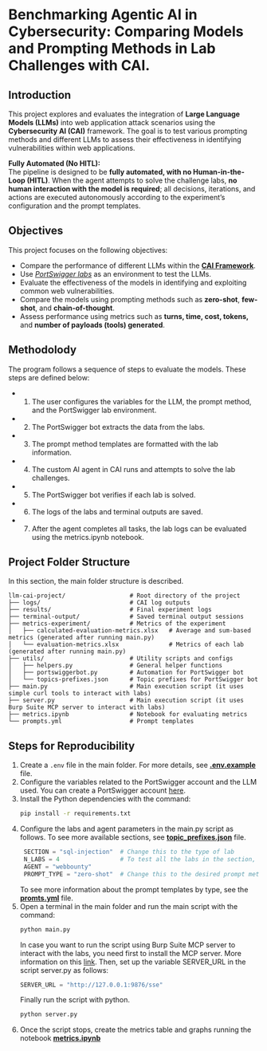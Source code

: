 # Benchmarking Agentic AI in Cybersecurity: Comparing Models and Prompting Methods in Lab Challenges with CAI.

## Introduction

This project explores and evaluates the integration of **Large Language Models (LLMs)** into web application attack scenarios using the **Cybersecurity AI (CAI)** framework. The goal is to test various prompting methods and different LLMs to assess their effectiveness in identifying vulnerabilities within web applications.

**Fully Automated (No HITL):**  
The pipeline is designed to be **fully automated, with no Human-in-the-Loop (HITL)**. When the agent attempts to solve the challenge labs, **no human interaction with the model is required**; all decisions, iterations, and actions are executed autonomously according to the experiment’s configuration and the prompt templates.


## Objectives

This project focuses on the following objectives:

- Compare the performance of different LLMs within the [**CAI Framework**](https://aliasrobotics.github.io/cai/).
- Use [*PortSwigger labs*](https://portswigger.net/web-security) as an environment to test the LLMs.
- Evaluate the effectiveness of the models in identifying and exploiting common web vulnerabilities.
- Compare the models using prompting methods such as **zero-shot**, **few-shot**, and **chain-of-thought**.
- Assess performance using metrics such as **turns, time, cost, tokens,** and **number of payloads (tools) generated**.

## Methodolody
The program follows a sequence of steps to evaluate the models. These steps are defined below:

- 1. The user configures the variables for the LLM, the prompt method, and the PortSwigger lab environment.
- 2. The PortSwigger bot extracts the data from the labs.
- 3. The prompt method templates are formatted with the lab information.
- 4. The custom AI agent in CAI runs and attempts to solve the lab challenges.
- 5. The PortSwigger bot verifies if each lab is solved.
- 6. The logs of the labs and terminal outputs are saved.
- 7. After the agent completes all tasks, the lab logs can be evaluated using the metrics.ipynb notebook.


## Project Folder Structure
In this section, the main folder structure is described.
```plaintext
llm-cai-project/                  # Root directory of the project
├── logs/                         # CAI log outputs
├── results/                      # Final experiment logs
├── terminal-output/              # Saved terminal output sessions
├── metrics-experiment/           # Metrics of the experiment
│   ├── calculated-evaluation-metrics.xlsx   # Average and sum-based metrics (generated after running main.py)
│   └── evaluation-metrics.xlsx              # Metrics of each lab (generated after running main.py)
├── utils/                        # Utility scripts and configs
│   ├── helpers.py                # General helper functions
│   ├── portswiggerbot.py         # Automation for PortSwigger bot
│   └── topics-prefixes.json      # Topic prefixes for PortSwigger bot
├── main.py                       # Main execution script (it uses simple curl tools to interact with labs)
├── server.py                     # Main execution script (it uses Burp Suite MCP server to interact with labs)
├── metrics.ipynb                 # Notebook for evaluating metrics
└── prompts.yml                   # Prompt templates
```
## Steps for Reproducibility

1. Create a `.env` file in the main folder. For more details, see [**.env.example**](https://github.com/cristobalvch/llm-cai-project/blob/main/.env.example) file.  
2. Configure the variables related to the PortSwigger account and the LLM used. You can create a PortSwigger account [here](https://portswigger.net/web-security).
3. Install the Python dependencies with the command:  
   ```bash
   pip install -r requirements.txt
   ```
4. Configure the labs and agent parameters in the main.py script as follows. To see more available sections, see  [**topic_prefixes.json**](https://github.com/cristobalvch/llm-cai-project/blob/main/utils/topics_prefixes.json) file.
   ```python
    SECTION = "sql-injection"  # Change this to the type of lab
    N_LABS = 4                 # To test all the labs in the section, change this to -1
    AGENT = "webbounty"
    PROMPT_TYPE = "zero-shot"  # Change this to the desired prompt method
   ```
   To see more information about the prompt templates by type, see the [**promts.yml**](https://github.com/cristobalvch/llm-cai-project/blob/main/prompts.yml) file.
5. Open a terminal in the main folder and run the main script with the command:
    ```bash
    python main.py
    ```
    In case you want to run the script using Burp Suite MCP server to interact with the labs, you need first to install the MCP server. More information on this [link](https://portswigger.net/bappstore/9952290f04ed4f628e624d0aa9dccebc).
    Then, set up the variable SERVER_URL in the script server.py as follows:
    ```python
    SERVER_URL = "http://127.0.0.1:9876/sse"
    ```
    Finally run the script with python.
     ```bash
    python server.py
    ```
6. Once the script stops, create the metrics table and graphs running the notebook
[**metrics.ipynb**](https://github.com/cristobalvch/llm-cai-project/blob/main/metrics.ipynb)

